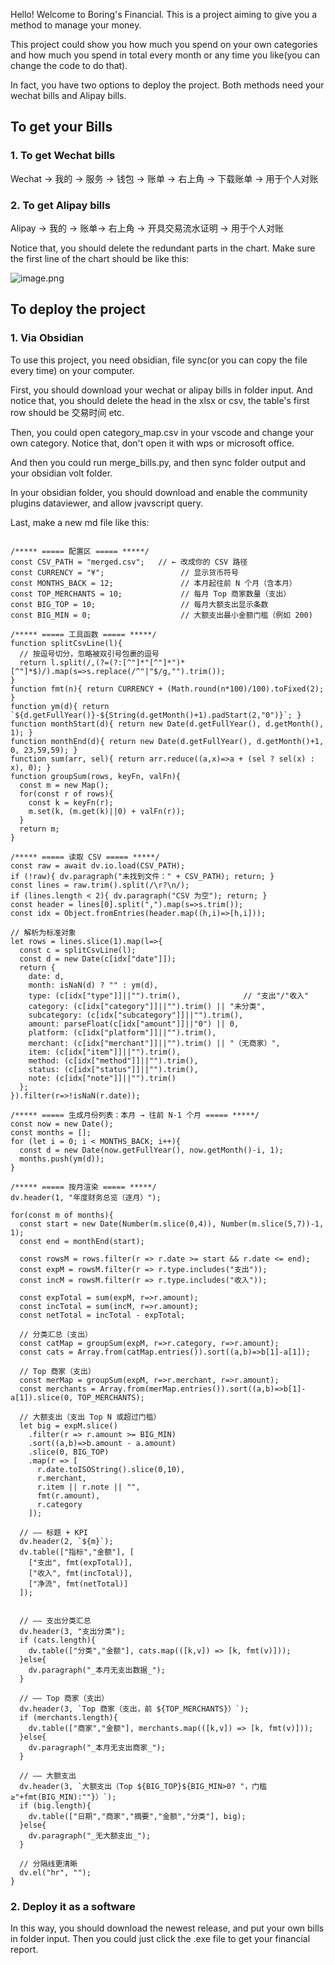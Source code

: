 Hello! Welcome to Boring's Financial. This is a project aiming to give you a method to manage your money. 

This project could show you how much you spend on your own categories and how much you spend in total every month or any time you like(you can change the code to do that).

In fact, you have two options to deploy the project. Both methods need your wechat bills and Alipay bills.

## To get your Bills

### 1. To get Wechat bills

Wechat -> 我的 -> 服务 -> 钱包 -> 账单 -> 右上角 -> 下载账单 -> 用于个人对账

### 2. To get Alipay bills

Alipay -> 我的 -> 账单-> 右上角 -> 开具交易流水证明 -> 用于个人对账

Notice that, you should delete the redundant parts in the chart. Make sure the first line of the chart should be like this:

![image.png](https://boring-picture1.oss-cn-hangzhou.aliyuncs.com/20250821012109188.png)


## To deploy the project

### 1. Via Obsidian

To use this project, you need obsidian, file sync(or you can copy the file every time) on your computer.

First, you should download your wechat or alipay bills in folder input. And notice that, you should delete the head in the xlsx or csv, the table's first row should be 交易时间 etc.

Then, you could open category_map.csv in your vscode and change your own category. Notice that, don't open it with wps or microsoft office.

And then you could run merge_bills.py, and then sync folder output and your obsidian volt folder.

In your obsidian folder, you should download and enable the community plugins dataviewer, and allow jvavscript query.

Last, make a new md file like this:


```dataviewjs

/***** ===== 配置区 ===== *****/
const CSV_PATH = "merged.csv";   // ← 改成你的 CSV 路径
const CURRENCY = "¥";                 // 显示货币符号
const MONTHS_BACK = 12;               // 本月起往前 N 个月（含本月）
const TOP_MERCHANTS = 10;             // 每月 Top 商家数量（支出）
const BIG_TOP = 10;                   // 每月大额支出显示条数
const BIG_MIN = 0;                    // 大额支出最小金额门槛（例如 200)

/***** ===== 工具函数 ===== *****/
function splitCsvLine(l){
  // 按逗号切分，忽略被双引号包裹的逗号
  return l.split(/,(?=(?:[^"]*"[^"]*")*[^"]*$)/).map(s=>s.replace(/^"|"$/g,"").trim());
}
function fmt(n){ return CURRENCY + (Math.round(n*100)/100).toFixed(2); }
function ym(d){ return `${d.getFullYear()}-${String(d.getMonth()+1).padStart(2,"0")}`; }
function monthStart(d){ return new Date(d.getFullYear(), d.getMonth(), 1); }
function monthEnd(d){ return new Date(d.getFullYear(), d.getMonth()+1, 0, 23,59,59); }
function sum(arr, sel){ return arr.reduce((a,x)=>a + (sel ? sel(x) : x), 0); }
function groupSum(rows, keyFn, valFn){
  const m = new Map();
  for(const r of rows){
    const k = keyFn(r);
    m.set(k, (m.get(k)||0) + valFn(r));
  }
  return m;
}

/***** ===== 读取 CSV ===== *****/
const raw = await dv.io.load(CSV_PATH);
if (!raw){ dv.paragraph("未找到文件：" + CSV_PATH); return; }
const lines = raw.trim().split(/\r?\n/);
if (lines.length < 2){ dv.paragraph("CSV 为空"); return; }
const header = lines[0].split(",").map(s=>s.trim());
const idx = Object.fromEntries(header.map((h,i)=>[h,i]));

// 解析为标准对象
let rows = lines.slice(1).map(l=>{
  const c = splitCsvLine(l);
  const d = new Date(c[idx["date"]]);
  return {
    date: d,
    month: isNaN(d) ? "" : ym(d),
    type: (c[idx["type"]]||"").trim(),              // "支出"/"收入"
    category: (c[idx["category"]]||"").trim() || "未分类",
    subcategory: (c[idx["subcategory"]]||"").trim(),
    amount: parseFloat(c[idx["amount"]]||"0") || 0,
    platform: (c[idx["platform"]]||"").trim(),
    merchant: (c[idx["merchant"]]||"").trim() || "（无商家）",
    item: (c[idx["item"]]||"").trim(),
    method: (c[idx["method"]]||"").trim(),
    status: (c[idx["status"]]||"").trim(),
    note: (c[idx["note"]]||"").trim()
  };
}).filter(r=>!isNaN(r.date));

/***** ===== 生成月份列表：本月 → 往前 N-1 个月 ===== *****/
const now = new Date();
const months = [];
for (let i = 0; i < MONTHS_BACK; i++){
  const d = new Date(now.getFullYear(), now.getMonth()-i, 1);
  months.push(ym(d));
}

/***** ===== 按月渲染 ===== *****/
dv.header(1, "年度财务总览（逐月）");

for(const m of months){
  const start = new Date(Number(m.slice(0,4)), Number(m.slice(5,7))-1, 1);
  const end = monthEnd(start);

  const rowsM = rows.filter(r => r.date >= start && r.date <= end);
  const expM = rowsM.filter(r => r.type.includes("支出"));
  const incM = rowsM.filter(r => r.type.includes("收入"));

  const expTotal = sum(expM, r=>r.amount);
  const incTotal = sum(incM, r=>r.amount);
  const netTotal = incTotal - expTotal;

  // 分类汇总（支出）
  const catMap = groupSum(expM, r=>r.category, r=>r.amount);
  const cats = Array.from(catMap.entries()).sort((a,b)=>b[1]-a[1]);

  // Top 商家（支出）
  const merMap = groupSum(expM, r=>r.merchant, r=>r.amount);
  const merchants = Array.from(merMap.entries()).sort((a,b)=>b[1]-a[1]).slice(0, TOP_MERCHANTS);

  // 大额支出（支出 Top N 或超过门槛）
  let big = expM.slice()
    .filter(r => r.amount >= BIG_MIN)
    .sort((a,b)=>b.amount - a.amount)
    .slice(0, BIG_TOP)
    .map(r => [
      r.date.toISOString().slice(0,10),
      r.merchant,
      r.item || r.note || "",
      fmt(r.amount),
      r.category
    ]);

  // —— 标题 + KPI
  dv.header(2, `${m}`);
  dv.table(["指标","金额"], [
    ["支出", fmt(expTotal)],
    ["收入", fmt(incTotal)],
    ["净流", fmt(netTotal)]
  ]);
  

  // —— 支出分类汇总
  dv.header(3, "支出分类");
  if (cats.length){
    dv.table(["分类","金额"], cats.map(([k,v]) => [k, fmt(v)]));
  }else{
    dv.paragraph("_本月无支出数据_");
  }

  // —— Top 商家（支出）
  dv.header(3, `Top 商家（支出，前 ${TOP_MERCHANTS}）`);
  if (merchants.length){
    dv.table(["商家","金额"], merchants.map(([k,v]) => [k, fmt(v)]));
  }else{
    dv.paragraph("_本月无支出商家_");
  }

  // —— 大额支出
  dv.header(3, `大额支出（Top ${BIG_TOP}${BIG_MIN>0? "，门槛≥"+fmt(BIG_MIN):""}）`);
  if (big.length){
    dv.table(["日期","商家","摘要","金额","分类"], big);
  }else{
    dv.paragraph("_无大额支出_");
  }

  // 分隔线更清晰
  dv.el("hr", "");
}
```


### 2. Deploy it as a software

In this way, you should download the newest release, and put your own bills in folder input. Then you could just click the .exe file to get your financial report.